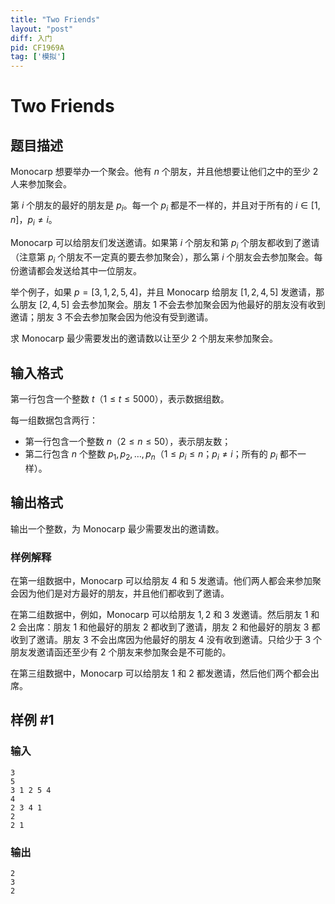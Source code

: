 ```yaml
---
title: "Two Friends"
layout: "post"
diff: 入门
pid: CF1969A
tag: ['模拟']
---
```


# Two Friends

## 题目描述

Monocarp 想要举办一个聚会。他有 $n$ 个朋友，并且他想要让他们之中的至少 $2$ 人来参加聚会。

第 $i$ 个朋友的最好的朋友是 $p_i$。每一个 $p_i$ 都是不一样的，并且对于所有的 $i \in [1, n]$，$p_i \neq i$。

Monocarp 可以给朋友们发送邀请。如果第 $i$ 个朋友和第 $p_i$ 个朋友都收到了邀请（注意第 $p_i$ 个朋友不一定真的要去参加聚会），那么第 $i$ 个朋友会去参加聚会。每份邀请都会发送给其中一位朋友。

举个例子，如果 $p = [3,1,2,5,4]$，并且 Monocarp 给朋友 $[1, 2, 4, 5]$ 发邀请，那么朋友 $[2, 4,5]$ 会去参加聚会。朋友 $1$ 不会去参加聚会因为他最好的朋友没有收到邀请；朋友 $3$ 不会去参加聚会因为他没有受到邀请。

求 Monocarp 最少需要发出的邀请数以让至少 $2$ 个朋友来参加聚会。

## 输入格式

第一行包含一个整数 $t$（$1 \le t \le 5000$），表示数据组数。

每一组数据包含两行：

- 第一行包含一个整数 $n$（$2\le n \le 50$），表示朋友数；
- 第二行包含 $n$ 个整数 $p_1, p_2, \dotsc, p_n$（$1 \le p_i \le n$；$p_i \neq i$；所有的 $p_i$ 都不一样）。

## 输出格式

输出一个整数，为 Monocarp 最少需要发出的邀请数。

### 样例解释

在第一组数据中，Monocarp 可以给朋友 $4$ 和 $5$ 发邀请。他们两人都会来参加聚会因为他们是对方最好的朋友，并且他们都收到了邀请。

在第二组数据中，例如，Monocarp 可以给朋友 $1,2$ 和 $3$ 发邀请。然后朋友 $1$ 和 $2$ 会出席：朋友 $1$ 和他最好的朋友 $2$ 都收到了邀请，朋友 $2$ 和他最好的朋友 $3$ 都收到了邀请。朋友 $3$ 不会出席因为他最好的朋友 $4$ 没有收到邀请。只给少于 $3$ 个朋友发邀请函还至少有 $2$ 个朋友来参加聚会是不可能的。

在第三组数据中，Monocarp 可以给朋友 $1$ 和 $2$ 都发邀请，然后他们两个都会出席。

## 样例 #1

### 输入

```
3
5
3 1 2 5 4
4
2 3 4 1
2
2 1
```

### 输出

```
2
3
2
```

